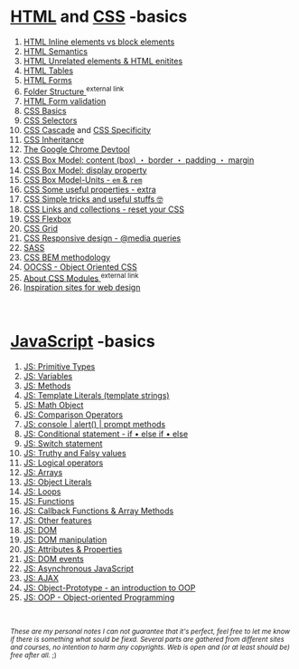 # [HTML](https://html.spec.whatwg.org/#a-quick-introduction-to-html) and [CSS](https://developer.mozilla.org/en-US/docs/Web/CSS) -basics

1. [HTML Inline elements vs block elements](https://github.com/Klosmi/html-basics/blob/master/HTML-CSS%20basics.md#inline-vs-block)   
2. [HTML Semantics](https://github.com/Klosmi/html-basics/blob/master/HTML-CSS%20basics.md#semantic-markup--meaningful-markup)      
3. [HTML Unrelated elements & HTML enitites](https://github.com/Klosmi/html-basics/blob/master/HTML-CSS%20basics.md#html-unrelated-elements)    
4. [HTML Tables](https://github.com/Klosmi/html-basics/blob/master/HTML-CSS%20basics.md#tables)     
5. [HTML Forms](https://github.com/Klosmi/html-basics/blob/master/HTML-CSS%20basics.md#forms)    
6. <a href="https://newbedev.com/what-is-the-meaning-of-the-dist-directory-in-open-source-projects" target="_blank">Folder Structure </a><sup>external link</sup>
7. [HTML Form validation](https://github.com/Klosmi/html-basics/blob/master/HTML-CSS%20basics.md#form-validations)    
8. [CSS Basics](https://github.com/Klosmi/html-basics/blob/master/HTML-CSS%20basics.md#css)    
9. [CSS Selectors](https://github.com/Klosmi/html-basics/blob/master/HTML-CSS%20basics.md#css-selector)    
10. [CSS Cascade](https://github.com/Klosmi/html-basics/blob/master/HTML-CSS%20basics.md#css-cascade) and [CSS Specificity](https://github.com/Klosmi/html-basics/blob/master/HTML-CSS%20basics.md#css-specificity)
12. [CSS Inheritance](https://github.com/Klosmi/html-basics/blob/master/HTML-CSS%20basics.md#css-inheritance)     
13. [The Google Chrome Devtool](https://github.com/Klosmi/html-basics/blob/master/HTML-CSS%20basics.md#css-devtools-in-chrome)    
14. [CSS Box Model: content (box) ・ border ・ padding ・ margin](https://github.com/Klosmi/html-basics/blob/master/HTML-CSS%20basics.md#css-box-model)    
15. [CSS Box Model: display property](https://github.com/Klosmi/html-basics/blob/master/HTML-CSS%20basics.md#css-box-model---display-property)     
16. [CSS Box Model-Units - `em` & `rem`](https://github.com/Klosmi/html-basics/blob/master/HTML-CSS%20basics.md#css-box-model---units-in-depth-focus-on-relative-units-)     
17. [CSS Some useful properties - extra](https://github.com/Klosmi/html-basics/blob/master/HTML-CSS%20basics.md#other-useful-css-properties)     
18. [CSS Simple tricks and useful stuffs 🤓](https://github.com/Klosmi/html-basics/blob/master/HTML-CSS%20basics.md#css-simple-tricks-and-useful-stuffs-)
19. [CSS Links and collections - reset your CSS](https://github.com/Klosmi/html-basics/blob/master/HTML-CSS%20basics.md#links-collection-)        
20. [CSS Flexbox](https://github.com/Klosmi/html-basics/blob/master/HTML-CSS%20basics.md#css---flexbox)     
21. [CSS Grid](https://github.com/Klosmi/html-basics/blob/master/HTML-CSS%20basics.md#css-grid)     
22. [CSS Responsive design - @media queries](https://github.com/Klosmi/html-basics/blob/master/HTML-CSS%20basics.md#css---responsive-design)      
23. [SASS](https://github.com/Klosmi/html-basics/blob/master/HTML-CSS%20basics.md#the-basics-of--sass-syntactically-awesome-stylesheets) 
24. [CSS BEM methodology](https://github.com/Klosmi/html-basics/blob/master/HTML-CSS%20basics.md#bem-methodology)     
25. [OOCSS - Object Oriented CSS](https://github.com/Klosmi/html-basics/blob/master/HTML-CSS%20basics.md#oocss---object-oriented-css)     
26. <a href="https://github.com/css-modules/css-modules" target="_blank">About CSS Modules </a><sup>external link</sup>
27. [Inspiration sites for web design](https://github.com/Klosmi/html-basics/blob/master/HTML-CSS%20basics.md#webdesign-inspiration-sites)     

<br>

# [JavaScript](https://developer.mozilla.org/en-US/docs/Learn/JavaScript/First_steps) -basics
1. [JS: Primitive Types](https://github.com/Klosmi/html-basics/blob/master/JS-basic.md#js-primitive-types)
2. [JS: Variables](https://github.com/Klosmi/html-basics/blob/master/JS-basic.md#js-variables)
3. [JS: Methods](https://github.com/Klosmi/html-basics/blob/master/JS-basic.md#js-methods-string-methods)
4. [JS: Template Literals (template strings)](https://github.com/Klosmi/html-basics/blob/master/JS-basic.md#js-template-literals-template-strings)
5. [JS: Math Object](https://github.com/Klosmi/html-basics/blob/master/JS-basic.md#js-math-object)
6. [JS: Comparison Operators](https://github.com/Klosmi/html-basics/blob/master/JS-basic.md#js-comparison-operators)
7. [JS: console | alert() | prompt methods](https://github.com/Klosmi/html-basics/blob/master/JS-basic.md#the-console-method)
8. [JS: Conditional statement - if • else if • else](https://github.com/Klosmi/html-basics/blob/master/JS-basic.md#js-conditional-statement---if--else-if--else) 
9. [JS: Switch statement](https://github.com/Klosmi/html-basics/blob/master/JS-basic.md#switch-statement) 
10. [JS: Truthy and Falsy values](https://github.com/Klosmi/html-basics/blob/master/JS-basic.md#truthy-and-falsy-values)   
11. [JS: Logical operators](https://github.com/Klosmi/html-basics/blob/master/JS-basic.md#logical-operators)   
12. [JS: Arrays](https://github.com/Klosmi/html-basics/blob/master/JS-basic.md#arrays-)  
13. [JS: Object Literals](https://github.com/Klosmi/html-basics/blob/master/JS-basic.md#js-object-literals-) 
14. [JS: Loops](https://github.com/Klosmi/html-basics/blob/master/JS-basic.md#js-loops-)
15. [JS: Functions](https://github.com/Klosmi/html-basics/blob/master/JS-basic.md#js-functions-)
16. [JS: Callback Functions & Array Methods](https://github.com/Klosmi/html-basics/blob/master/JS-basic.md#callback-functions--array-methods-)   
17. [JS: Other features](https://github.com/Klosmi/html-basics/blob/master/JS-basic.md#other-js-features)   
18. [JS: DOM](https://github.com/Klosmi/html-basics/blob/master/JS-basic.md#the-dom)   
19. [JS: DOM manipulation](https://github.com/Klosmi/html-basics/blob/master/JS-basic.md#dom-manipulation)   
20. [JS: Attributes & Properties](https://github.com/Klosmi/html-basics/blob/master/JS-basic.md#attributes--properties)   
21. [JS: DOM events](https://github.com/Klosmi/html-basics/blob/master/JS-basic.md#dom-events)
22. [JS: Asynchronous JavaScript](https://github.com/Klosmi/html-basics/blob/master/JS-basic.md#asynchronous-javascript)   
23. [JS: AJAX](https://github.com/Klosmi/html-basics/blob/master/JS-basic.md#ajax)  
24. [JS: Object-Prototype - an introduction to OOP](https://github.com/Klosmi/html-basics/blob/master/JS-basic.md#object-prototype---introduction-to-oop)
25. [JS: OOP - Object-oriented Programming](https://github.com/Klosmi/html-basics/blob/master/JS-basic.md#oop--object-oriented-programming)


<br>

<sup>*These are my personal notes*
*I can not guarantee that it's perfect, feel free to let me know if there is something what sould be fiexd.*
*Several parts are gathered from different sites and courses, no intention to harm any copyrights. Web is open and (or at least should be) free after all.* ;)</sup>
